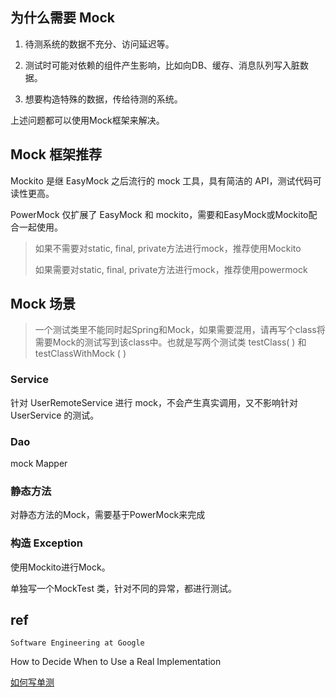## 为什么需要 Mock

1. 待测系统的数据不充分、访问延迟等。

2. 测试时可能对依赖的组件产生影响，比如向DB、缓存、消息队列写入脏数据。

3. 想要构造特殊的数据，传给待测的系统。

上述问题都可以使用Mock框架来解决。


## Mock 框架推荐
Mockito 是继 EasyMock 之后流行的 mock 工具，具有简洁的 API，测试代码可读性更高。


PowerMock 仅扩展了 EasyMock 和 mockito，需要和EasyMock或Mockito配合一起使用。



<blockquote>
如果不需要对static, final, private方法进行mock，推荐使用Mockito

如果需要对static, final, private方法进行mock，推荐使用powermock
</blockquote>


## Mock 场景
> 一个测试类里不能同时起Spring和Mock，如果需要混用，请再写个class将需要Mock的测试写到该class中。也就是写两个测试类 testClass( ) 和 testClassWithMock ( )


### Service
针对 UserRemoteService 进行 mock，不会产生真实调用，又不影响针对 UserService 的测试。

### Dao
mock Mapper

### 静态方法
对静态方法的Mock，需要基于PowerMock来完成

### 构造 Exception
使用Mockito进行Mock。

单独写一个MockTest 类，针对不同的异常，都进行测试。


## ref
`Software Engineering at Google`

How to Decide When to Use a Real Implementation


[如何写单测](https://zhuanlan.zhihu.com/p/101026707)



